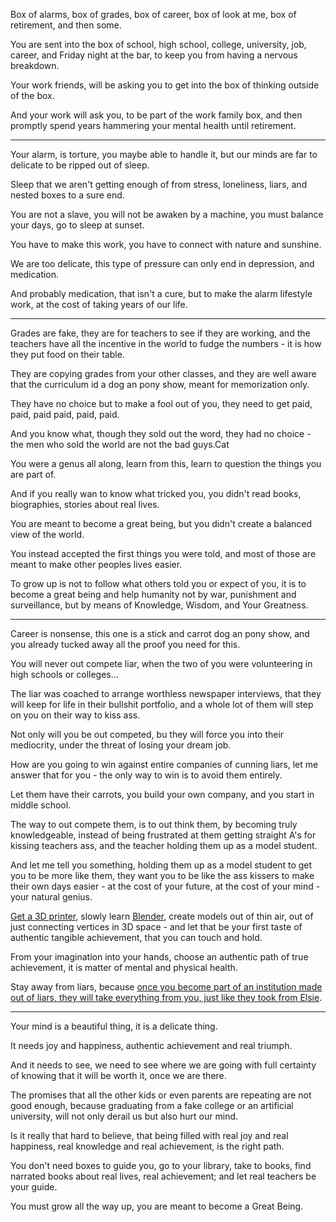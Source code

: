 Box of alarms, box of grades, box of career, box of look at me, box of retirement, and then some.

You are sent into the box of school, high school, college, university,
job, career, and Friday night at the bar, to keep you from having a nervous breakdown.

Your work friends,
will be asking you to get into the box of thinking outside of the box.

And your work will ask you,
to be part of the work family box, and then promptly spend years hammering your mental health until retirement.

---

Your alarm, is torture, you maybe able to handle it,
but our minds are far to delicate to be ripped out of sleep.

Sleep that we aren't getting enough of from stress,
loneliness, liars, and nested boxes to a sure end.

You are not a slave, you will not be awaken by a machine,
you must balance your days, go to sleep at sunset.

You have to make this work,
you have to connect with nature and sunshine.

We are too delicate,
this type of pressure can only end in depression, and medication.

And probably medication,
that isn't a cure, but to make the alarm lifestyle work, at the cost of taking years of our life.

---

Grades are fake, they are for teachers to see if they are working,
and the teachers have all the incentive in the world to fudge the numbers - it is how they put food on their table.

They are copying grades from your other classes,
and they are well aware that the curriculum id a dog an pony show, meant for memorization only.

They have no choice but to make a fool out of you,
they need to get paid, paid, paid paid, paid, paid.

And you know what, though they sold out the word,
they had no choice - the men who sold the world are not the bad guys.Cat

You were a genus all along,
learn from this, learn to question the things you are part of.

And if you really wan to know what tricked you,
you didn't read books, biographies, stories about real lives.

You are meant to become a great being,
but you didn't create a balanced view of the world.

You instead accepted the first things you were told,
and most of those are meant to make other peoples lives easier.

To grow up is not to follow what others told you or expect of you,
it is to become a great being and help humanity not by war, punishment and surveillance, but by means of Knowledge, Wisdom, and Your Greatness.

---

Career is nonsense, this one is a stick and carrot dog an pony show,
and you already tucked away all the proof you need for this.

You will never out compete liar,
when the two of you were volunteering in high schools or colleges...

The liar was coached to arrange worthless newspaper interviews,
that they will keep for life in their bullshit portfolio, and a whole lot of them will step on you on their way to kiss ass.

Not only will you be out competed,
bu they will force you into their mediocrity, under the threat of losing your dream job.

How are you going to win against entire companies of cunning liars,
let me answer that for you - the only way to win is to avoid them entirely.

Let them have their carrots,
you build your own company, and you start in middle school.

The way to out compete them, is to out think them, by becoming truly knowledgeable,
instead of being frustrated at them getting straight A's for kissing teachers ass, and the teacher holding them up as a model student.

And let me tell you something, holding them up as a model student to get you to be more like them,
they want you to be like the ass kissers to make their own days easier - at the cost of your future, at the cost of your mind - your natural genius.

[Get a 3D printer][1], slowly learn [Blender][2],
create models out of thin air, out of just connecting vertices in 3D space - and let that be your first taste of authentic tangible achievement, that you can touch and hold.

From your imagination into your hands,
choose an authentic path of true achievement, it is matter of mental and physical health.

Stay away from liars,
because [once you become part of an institution made out of liars, they will take everything from you, just like they took from Elsie][3].

---

Your mind is a beautiful thing,
it is a delicate thing.

It needs joy and happiness,
authentic achievement and real triumph.

And it needs to see,
we need to see where we are going with full certainty of knowing that it will be worth it, once we are there.

The promises that all the other kids or even parents are repeating are not good enough,
because graduating from a fake college or an artificial university, will not only derail us but also hurt our mind.

Is it really that hard to believe,
that being filled with real joy and real happiness, real knowledge and real achievement, is the right path.

You don't need boxes to guide you,
go to your library, take to books, find narrated books about real lives, real achievement; and let real teachers be your guide.

You must grow all the way up,
you are meant to become a Great Being.


[1]: https://www.youtube.com/watch?v=gokN9xNG94U
[2]: https://www.youtube.com/watch?v=TPrnSACiTJ4
[3]: https://www.youtube.com/watch?v=BIP0lYrdirI
